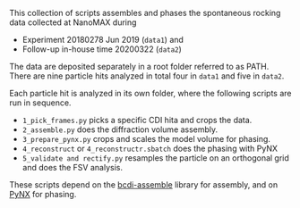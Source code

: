 This collection of scripts assembles and phases the spontaneous rocking data collected at NanoMAX during

* Experiment 20180278 Jun 2019 (`data1`) and
* Follow-up in-house time 20200322 (`data2`)

The data are deposited separately in a root folder referred to as PATH. There are nine particle hits analyzed in total four in `data1` and five in `data2`.

Each particle hit is analyzed in its own folder, where the following scripts are run in sequence.

* `1_pick_frames.py` picks a specific CDI hita and crops the data.
* `2_assemble.py` does the diffraction volume assembly.
* `3_prepare_pynx.py` crops and scales the model volume for phasing.
* `4_reconstruct` or `4_reconstructr.sbatch` does the phasing with PyNX
* `5_validate and rectify.py` resamples the particle on an orthogonal grid and does the FSV analysis.

These scripts depend on the [bcdi-assemble](https://github.com/maxiv-science/bcdi-assemble) library for assembly, and on [PyNX](http://ftp.esrf.fr/pub/scisoft/PyNX/) for phasing.

